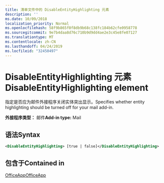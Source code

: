 ```yaml
---
title: 清单文件中的 DisableEntityHighlighting 元素
description: ''
ms.date: 10/09/2018
localization_priority: Normal
ms.openlocfilehash: 58f9b865f0f8db9b68c138fc184b62cfe0958778
ms.sourcegitcommit: 9e7b4daa8d76c710b9d9dd4ae2e3c45e8fe07127
ms.translationtype: MT
ms.contentlocale: zh-CN
ms.lasthandoff: 04/24/2019
ms.locfileid: "32450497"
---
```

# <a name="disableentityhighlighting-element"></a><span data-ttu-id="8fb8e-102">DisableEntityHighlighting 元素</span><span class="sxs-lookup"><span data-stu-id="8fb8e-102">DisableEntityHighlighting element</span></span>

<span data-ttu-id="8fb8e-103">指定是否应为邮件外接程序关闭实体突出显示。</span><span class="sxs-lookup"><span data-stu-id="8fb8e-103">Specifies whether entity highlighting should be turned off for your mail add-in.</span></span>

<span data-ttu-id="8fb8e-104">**外接程序类型：** 邮件</span><span class="sxs-lookup"><span data-stu-id="8fb8e-104">**Add-in type:** Mail</span></span>

## <a name="syntax"></a><span data-ttu-id="8fb8e-105">语法</span><span class="sxs-lookup"><span data-stu-id="8fb8e-105">Syntax</span></span>

```XML
<DisableEntityHighlighting> [true | false]</DisableEntityHighlighting>
```

## <a name="contained-in"></a><span data-ttu-id="8fb8e-106">包含于</span><span class="sxs-lookup"><span data-stu-id="8fb8e-106">Contained in</span></span>

[<span data-ttu-id="8fb8e-107">OfficeApp</span><span class="sxs-lookup"><span data-stu-id="8fb8e-107">OfficeApp</span></span>](officeapp.md)

